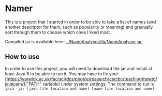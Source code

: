 # Namer
This is a project that I started in order to be able to take a list of names (and another descriptor for them, such as popularity or meaning) and gradually sort through them to choose which ones I liked most.

Compiled jar is available here:
[../NameAnalyser/lib/NameAnalyser.jar](NameAnalyser)

## How to use
In order to use this project, you will need to download the jar and install at least Java 8 to be able to run it. You may have to fix your [https://warwick.ac.uk/fac/sci/dcs/people/research/csrcbc/teaching/howto/javapath/]("PATH" variable) under system settings. The command to run is 
`java -jar [java file location and name] [name file location and name]`
